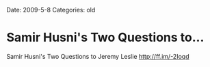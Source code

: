 Date: 2009-5-8
Categories: old

# Samir Husni's Two Questions to...

Samir Husni's Two Questions to Jeremy Leslie <a href="http://ff.im/-2Ioqd" rel="nofollow">http://ff.im/-2Ioqd</a>

